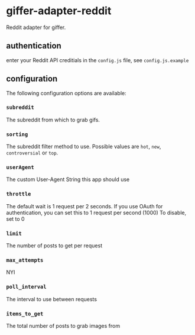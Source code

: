 # giffer-adapter-reddit

Reddit adapter for giffer.

## authentication

enter your Reddit API creditials in the `config.js` file, see `config.js.example` 


## configuration

The following configuration options are available:

### `subreddit`

The subreddit from which to grab gifs.

### `sorting`

The subreddit filter method to use. Possible values are `hot`, `new`, `controversial` or `top`.

### `userAgent`

The custom User-Agent String this app should use

### `throttle`

The default wait is 1 request per 2 seconds. If you use OAuth for authentication, you can set this to 1 request per second (1000)
To disable, set to 0

### `limit`

The number of posts to get per request

### `max_attempts`

NYI

### `poll_interval`

The interval to use between requests

### `items_to_get`

The total number of posts to grab images from
